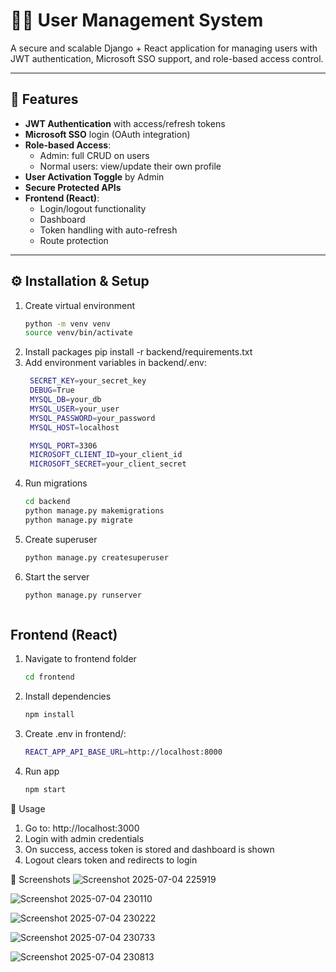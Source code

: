 # 🧑‍💼 User Management System

A secure and scalable Django + React application for managing users with JWT authentication, Microsoft SSO support, and role-based access control.

---

## 🔐 Features

- **JWT Authentication** with access/refresh tokens
- **Microsoft SSO** login (OAuth integration)
- **Role-based Access**:
  - Admin: full CRUD on users
  - Normal users: view/update their own profile
- **User Activation Toggle** by Admin
- **Secure Protected APIs**
- **Frontend (React)**:
  - Login/logout functionality
  - Dashboard
  - Token handling with auto-refresh
  - Route protection

---
## ⚙️ Installation & Setup

1. Create virtual environment
   ```bash
   python -m venv venv
   source venv/bin/activate


2. Install packages
   pip install -r backend/requirements.txt
3. Add environment variables in backend/.env:
   ```bash
    SECRET_KEY=your_secret_key
    DEBUG=True
    MYSQL_DB=your_db
    MYSQL_USER=your_user
    MYSQL_PASSWORD=your_password
    MYSQL_HOST=localhost
   
    MYSQL_PORT=3306
    MICROSOFT_CLIENT_ID=your_client_id
    MICROSOFT_SECRET=your_client_secret

5. Run migrations
   ```bash
   cd backend
   python manage.py makemigrations
   python manage.py migrate

7. Create superuser
   ```bash
   python manage.py createsuperuser

9. Start the server
    ```bash
   python manage.py runserver



## Frontend (React)

1. Navigate to frontend folder
   ```bash
   cd frontend

3. Install dependencies
   ```bash
   npm install

5. Create .env in frontend/:
   ```bash
   REACT_APP_API_BASE_URL=http://localhost:8000

7. Run app
   ```bash
   npm start


🚀 Usage

1. Go to: http://localhost:3000
2. Login with admin credentials
3. On success, access token is stored and dashboard is shown
4. Logout clears token and redirects to login

📸 Screenshots
![Screenshot 2025-07-04 225919](https://github.com/user-attachments/assets/8297b76e-086a-4652-b2c3-1408c8327773)

![Screenshot 2025-07-04 230110](https://github.com/user-attachments/assets/2874021a-2258-4c5f-93a3-9b2b8e94a140)

![Screenshot 2025-07-04 230222](https://github.com/user-attachments/assets/378e5d68-f1b1-4852-80cd-ea53f4ebee0b)

![Screenshot 2025-07-04 230733](https://github.com/user-attachments/assets/770e047f-69c0-4566-951e-ffba5ffae865)

![Screenshot 2025-07-04 230813](https://github.com/user-attachments/assets/10176a24-fab1-48d3-a68a-d5668f57e459)





